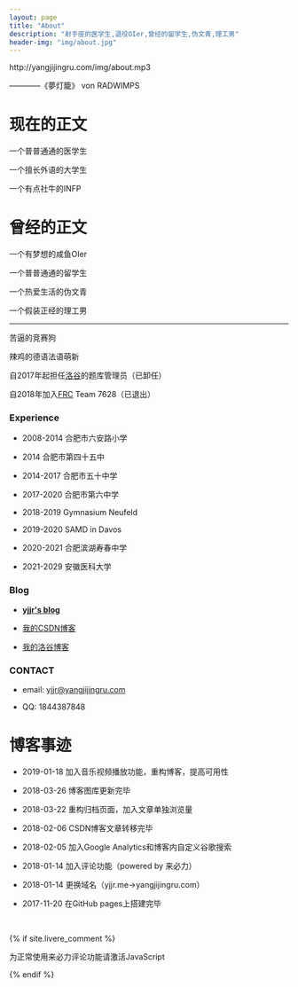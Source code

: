 ```yaml
---
layout: page
title: "About"
description: "射手座的医学生,退役OIer,曾经的留学生,伪文青,理工男"
header-img: "img/about.jpg"
---
```


<p>http://yangjijingru.com/img/about.mp3</p>

————《夢灯籠》 von RADWIMPS

# 现在的正文

一个普普通通的医学生

一个擅长外语的大学生

一个有点社牛的INFP

# 曾经的正文

一个有梦想的咸鱼OIer

一个普普通通的留学生

一个热爱生活的伪文青

一个假装正经的理工男

------

苦逼的竞赛狗

辣鸡的德语法语萌新

自2017年起担任[洛谷](http://www.luogu.org/)的题库管理员（已卸任）

自2018年加入[FRC](https://www.firstinspires.org/robotics/frc) Team 7628（已退出）


### Experience

- 2008-2014 合肥市六安路小学

- 2014 合肥市第四十五中

- 2014-2017 合肥市五十中学

- 2017-2020 合肥市第六中学

- 2018-2019 Gymnasium Neufeld

- 2019-2020 SAMD in Davos

- 2020-2021 合肥滨湖寿春中学

- 2021-2029 安徽医科大学

### Blog

- **[yjjr's blog](http://yangjijingru.com)**

- [我的CSDN博客](http://blog.csdn.net/qwerty1125)

- [我的洛谷博客](https://www.luogu.org/blog/yjjr/#)

### CONTACT

- email: yjjr@yangjijingru.com

- QQ: 1844387848

# 博客事迹

- 2019-01-18 加入音乐视频播放功能，重构博客，提高可用性

- 2018-03-26 博客图库更新完毕

- 2018-03-22 重构归档页面，加入文章单独浏览量

- 2018-02-06 CSDN博客文章转移完毕

- 2018-02-05 加入Google Analytics和博客内自定义谷歌搜索

- 2018-01-14 加入评论功能（powered by 来必力）

- 2018-01-14 更换域名（yjjr.me->yangjijingru.com）

- 2017-11-20 在GitHub pages上搭建完毕


<!-- //分享 -->
<div class="bdsharebuttonbox">
  <br>
  <a href="#" class="bds_more" data-cmd="more"></a>
  <a href="#" class="bds_weixin" data-cmd="weixin" title="分享到微信"></a>
  <a href="#" class="bds_tsina" data-cmd="tsina" title="分享到新浪微博"></a>
  <a href="#" class="bds_sqq" data-cmd="sqq" title="分享到QQ好友"></a>
  <a href="#" class="bds_qzone" data-cmd="qzone" title="分享到QQ空间"></a>
  <a href="#" class="bds_youdao" data-cmd="youdao" title="分享到有道云笔记"></a>
  <a href="#" class="bds_twi" data-cmd="twi" title="分享到Twitter"></a>
</div>
<script>window._bd_share_config={"common":{"bdSnsKey":{},"bdText":"","bdMini":"2","bdMiniList":false,"bdPic":"","bdStyle":"0","bdSize":"24"},"share":{},"image":{"viewList":["weixin","tsina","sqq","qzone","youdao","twi"],"viewText":"分享到：","viewSize":"24"},"selectShare":{"bdContainerClass":null,"bdSelectMiniList":["weixin","tsina","sqq","qzone","youdao","twi"]}};with(document)0[(getElementsByTagName('head')[0]||body).appendChild(createElement('script')).src='http://bdimg.share.baidu.com/static/api/js/share.js?v=89860593.js?cdnversion='+~(-new Date()/36e5)];</script>


{% if site.livere_comment %}
<!-- 来必力City版安装代码 -->
<div id="lv-container" data-id="city" data-uid="MTAyMC8zMzE3MC85NzI3">
    <script type="text/javascript">
   (function(d, s) {
       var j, e = d.getElementsByTagName(s)[0];

       if (typeof LivereTower === 'function') { return; }

       j = d.createElement(s);
       j.src = 'https://cdn-city.livere.com/js/embed.dist.js';
       j.async = true;

       e.parentNode.insertBefore(j, e);
   })(document, 'script');
    </script>
<noscript> 为正常使用来必力评论功能请激活JavaScript</noscript>
</div>
<!-- City版安装代码已完成 -->
{% endif %}
